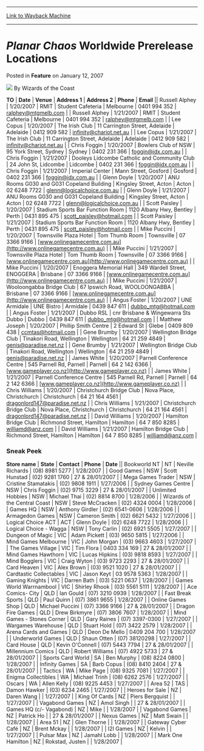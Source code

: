 
---
[Link to Wayback Machine](https://web.archive.org/web/20210503071227/https://magic.wizards.com/en/articles/archive/feature/planar-chaos-worldwide-prerelease-locations-2007-01-12)

[_metadata_:author]:- "Wizards of the Coast"
[_metadata_:description]:- "TODateVenueAddress 1Address 2Phone EmailRussell Alphey1/20/2007RMITStudent CafeteriaMelbourne0401 994 352ralphey@mtgmelb.comRussell Alphey1/21/2007RMITStudent CafeteriaMelbourne0401 994 352ralphey@mtgmelb.comLee Copus1/20/2007The Irish Club11 Carrington Street, AdelaideAdelaide0412 909 582infinity@chariot.net.auLee Copus1/21/2007The Irish Club11 Carrington Street,"
[_metadata_:generator]:- "Drupal 7 (http://drupal.org)"
[_metadata_:node]:- "639786"
[_metadata_:publish_date]:- "2007-01-12"
[_metadata_:source]:- "div-main-content"
[_metadata_:title]:- "Planar Chaos Worldwide Prerelease Locations"
[_metadata_:wayback_capture_timestamp]:- "2021-05-03 07:12:27"
[_metadata_:wayback_raw_url]:- "https://web.archive.org/web/20210503071227id_/https://magic.wizards.com/en/articles/archive/feature/planar-chaos-worldwide-prerelease-locations-2007-01-12"
[_metadata_:wayback_url]:- "https://magic.wizards.com/en/articles/archive/feature/planar-chaos-worldwide-prerelease-locations-2007-01-12"
---


*Planar Chaos* Worldwide Prerelease Locations
=============================================



 Posted in **Feature**
 on January 12, 2007 






![](https://media.magic.wizards.com/styles/auth_small/public/images/person/wizards_author.jpg)
By Wizards of the Coast













 **TO** | **Date** | **Venue** | **Address 1** | **Address 2** | **Phone** | **Email** || Russell Alphey | 1/20/2007 | RMIT | Student Cafeteria | Melbourne | 0401 994 352 | [ralphey@mtgmelb.com](mailto:ralphey@mtgmelb.com) |
| Russell Alphey | 1/21/2007 | RMIT | Student Cafeteria | Melbourne | 0401 994 352 | [ralphey@mtgmelb.com](mailto:ralphey@mtgmelb.com) |
| Lee Copus | 1/20/2007 | The Irish Club | 11 Carrington Street, Adelaide | Adelaide | 0412 909 582 | [infinity@chariot.net.au](mailto:infinity@chariot.net.au) |
| Lee Copus | 1/21/2007 | The Irish Club | 11 Carrington Street, Adelaide | Adelaide | 0412 909 582 | [infinity@chariot.net.au](mailto:infinity@chariot.net.au) |
| Chris Foggin | 1/20/2007 | Bowlers Club of NSW  | 95 York Street, Sydney | Sydney | 0402 231 366 | [foggin@idx.com.au](mailto:foggin@idx.com.au) |
| Chris Foggin | 1/21/2007 | Dooleys Lidcombe Catholic and Community Club | 24 John St, Lidcombe | Lidcombe | 0402 231 366 | [foggin@idx.com.au](mailto:foggin@idx.com.au) |
| Chris Foggin | 1/21/2007 | Imperial Center | Mann Street, Gosford | Gosford | 0402 231 366 | [foggin@idx.com.au](mailto:foggin@idx.com.au) |
| Glenn Doyle | 1/20/2007 | ANU Rooms G030 and G031 Copeland Building | Kingsley Street, Acton | Acton | 02 6248 7722 | [glenn@logicalchoice.com.au](mailto:glenn@logicalchoice.com.au) |
| Glenn Doyle | 1/21/2007 | ANU Rooms G030 and G031 Copeland Building | Kingsley Street, Acton | Acton | 02 6248 7722 | [glenn@logicalchoice.com.au](mailto:glenn@logicalchoice.com.au) |
| Scott Paisley | 1/20/2007 | Stadium Sports Bar Function Room | 1120 Albany Hwy, Bentley | Perth | 0431 895 475 | [scott\_paisley@hotmail.com](mailto:scott_paisley@hotmail.com) |
| Scott Paisley | 1/21/2007 | Stadium Sports Bar Function Room | 1120 Albany Hwy, Bentley | Perth | 0431 895 475 | [scott\_paisley@hotmail.com](mailto:scott_paisley@hotmail.com) |
| Mike Puccini | 1/20/2007 | Townsville Plaza Hotel | Tom Thumb Room | Townsville | 07 3366 9166 | [www.onlinegamecentre.com.au](http://www.onlinegamecentre.com.au) |
| Mike Puccini | 1/21/2007 | Townsville Plaza Hotel | Tom Thumb Room | Townsville | 07 3366 9166 | [www.onlinegamecentre.com.au](http://www.onlinegamecentre.com.au) |
| Mike Puccini | 1/20/2007 | Enoggera Memorial Hall | 349 Wardell Street, ENOGGERA | Brisbane | 07 3366 9166 | [www.onlinegamecentre.com.au](http://www.onlinegamecentre.com.au) |
| Mike Puccini | 1/21/2007 | Wooloongabba Bridge Club | 67 Ipswich Road, WOOLOONGABBA | Brisbane | 07 3366 9166 | [www.onlinegamecentre.com.au](http://www.onlinegamecentre.com.au) |
| Angus Foster | 1/20/2007 | UNE Armidale | UNE Bistro | Armidale | 0439 847 611 | [dubbo\_mtg@hotmail.com](mailto:dubbo_mtg@hotmail.com) |
| Angus Foster | 1/21/2007 | Dubbo RSL | cnr Brisbane & Wingewarra Sts Dubbo | Dubbo | 0439 847 611 | [dubbo\_mtg@hotmail.com](mailto:dubbo_mtg@hotmail.com) |
| Matthew Joseph | 1/20/2007 | Phillip Smith Centre | 2 Edward St | Glebe | 0409 809 438 | [ccmtas@hotmail.com](mailto:ccmtas@hotmail.com) |
| Gene Brumby | 1/20/2007 | Wellington Bridge Club | Tinakori Road, Wellington | Wellington | 64 21 259 4849 | [genis@paradise.net.nz](mailto:genis@paradise.net.nz) |
| Gene Brumby | 1/21/2007 | Wellington Bridge Club | Tinakori Road, Wellington | Wellington | 64 21 259 4849 | [genis@paradise.net.nz](mailto:genis@paradise.net.nz) |
| James White | 1/20/2007 | Parnell Conference Centre | 545 Parnell Rd, Parnell | Parnell | 64 2 142 6366 | [www.gameplayer.co.nz](http://www.gameplayer.co.nz) |
| James White | 1/21/2007 | Parnell Conference Centre | 545 Parnell Rd, Parnell | Parnell | 64 2 142 6366 | [www.gameplayer.co.nz](http://www.gameplayer.co.nz) |
| Chris Williams | 1/20/2007 | Christchurch Bridge Club | Nova Place, Christchurch | Christchurch | 64 21 164 4561 | [dragonlord147@paradise.net.nz](mailto:dragonlord147@paradise.net.nz) |
| Chris Williams | 1/21/2007 | Christchurch Bridge Club | Nova Place, Christchurch | Christchurch | 64 21 164 4561 | [dragonlord147@paradise.net.nz](mailto:dragonlord147@paradise.net.nz) |
| David Williams | 1/20/2007 | Hamilton Bridge Club | Richmond Street, Hamilton | Hamilton | 64 7 850 8285 | [williamd@anz.com](mailto:williamd@anz.com) |
| David Williams | 1/21/2007 | Hamilton Bridge Club | Richmond Street, Hamilton | Hamilton | 64 7 850 8285 | [williamd@anz.com](mailto:williamd@anz.com) |

### Sneak Peek



 **Store name** | **State** | **Contact** | **Phone** | **Date** || Bookworld NT | NT | Neville Richards | (08) 8981 5277 | 1/28/2007 |
| Good Games  | NSW | Scott Hunstad | (02) 9281 1760 | 27 & 28/01/2007 |
| Mega Games Trader | NSW | Cristine Stamatakis | (02) 9808 1911 | 1/27/2006 |
| Sydney Games Centre | NSW | Chris Foggin | (02) 9715 3229  | 27 & 28/01/2007 |
| Unlimited Hobbies | NSW | Michael Thai | (02) 8814 8700  | 1/28/2006 |
| Wizards of the Central Coast | NSW | Steve McCracken | (02) 4324 0004 | 1/28/2006 |
| Games HQ | NSW | Anthony Girdler | (02) 6541-0606 | 1/28/2006 |
| Armagedon Games | NSW | Cameron Smith | (02) 6621 5432 | 1/27/2006 |
| Logical Choice ACT | ACT | Glenn Doyle | (02) 6248 7722 | 1/28/2006 |
| Logical Choice - Wagga | NSW | Tony Carlin | (02) 6921 5505 | 1/27/2007 |
| Dungeon of Magic | VIC | Adam Pickett | (03) 9650 5815 | 1/27/2006 |
| Mind Games Melbourne | VIC | John Morgan | (03) 9663 4603 | 1/27/2007 |
| The Games Village | VIC | Tim Flora | 0403 334 169 | 27 & 28/01/2007 |
| Mind Games Hawthorn | VIC | Lucas Hipkins | (03) 9818 8593 | 1/27/2007 |
| Mind Bogglers | VIC | Craig Wyton | (03) 9723 2293 | 27 & 28/01/2007 |
| Card Heaven | VIC | Alex Brown | (03) 9521 1020 | 27 & 28/01/2007 |
| Cardtastic Collectables | VIC | Jason Keyt | 03 9578 5363 | 1/28/2007 |
| Gaming Knights | VIC | Darren Bath | (03) 5221 0637 | 1/28/2007 |
| Games World Warrnambool | VIC | Shirley Rhook | (03) 5561 5111 | 1/28/2007 |
| Ace Comics- City | QLD | Ian Gould | (07) 3210 0939 | 1/28/2007 |
| Fast Break Sports | QLD | Paul Quinn | (07) 3861 9655 | 1/28/2007 |
| Online Games Shop | QLD | Michael Puccini | (07) 3366 9166 | 27 & 28/01/2007 |
| Dragon Fire Games | QLD | Drew Birkmyre | (07) 3806 7607 | 1/28/2007 |
| Mind Games - Stones Corner | QLD | Gary Raines | (07) 3397-0300 | 1/27/2007 |
| Wargames Warehouse | QLD | Stuart Hold | (07) 3422 2579 | 1/28/2007 |
| Arena Cards and Games | QLD | Deon De Mello | 0409 204 700 | 1/28/2007 |
| Underworld Games | QLD | Shaun Otten | (07) 38120298 | 1/27/2007 |
| Card House | QLD | Kevin O'Connell | (07) 5443 7794 | 27 & 28/01/2007 |
| Millennium Comics | QLD | Robert Williams | (07) 4922 5733 | 27 & 28/01/2007 |
| Sports Card World | SA | Ben Murphy | (08) 8224 0800 | 1/28/2007 |
| Infinity Games | SA | Barb Copus | (08) 8410 2404 | 27 & 28/01/2007 |
| Tactics | WA | Mike Page | (08) 9325 7081 | 1/27/2007 |
| Enigma Collectibles | WA | Michael Trinh | (08) 6262 2576 | 1/27/2007 |
| Oscars | WA  | Allen Kelly | (08) 9225 4453 | 1/27/2007 |
| Area 52 | TAS | Damon Hawker | (03) 6234 2465 | 1/27/2007 |
| Heroes for Sale | NZ | Daren Wang |  | 1/27/2007 |
| King Of Cards | NZ | Piers Bergquist |  | 1/27/2007 |
| Vagabond Games | NZ | Amol Singh |  | 27 & 28/01/2007 |
| Games HQ (c/- Vagabond) | NZ | Mike  |  | 1/28/2007 |
| Vagabond Games | NZ | Patrick Ho |  | 27 & 28/01/2007 |
| Nexus Games | NZ | Matt Swain |  | 1/28/2007 |
| Area 51 | NZ | Glen Thorne |  | 1/28/2007 |
| Gateway Cyber Café | NZ | Brent Mckay |  | 1/28/2007 |
| I2I Games | NZ | Kelvin |  | 1/27/2007 |
| Pulsar Max | NZ | Jamahl Lobb |  | 1/28/2007 |
| Mark One Hamilton | NZ | Rokstad, Justen |  | 1/28/2007 |







